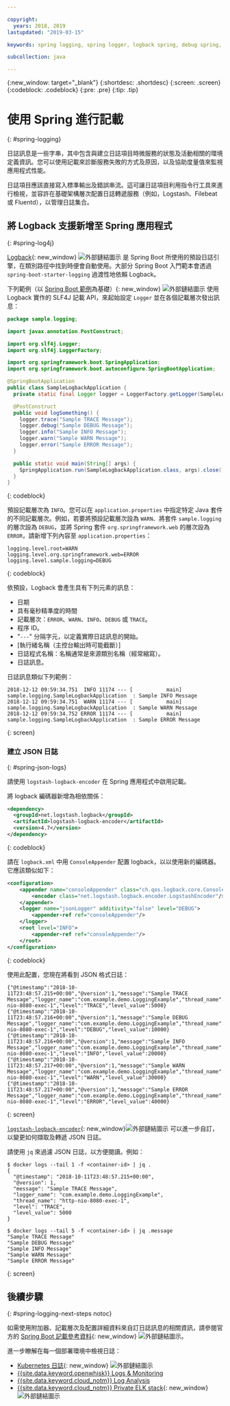 ```yaml
---

copyright:
  years: 2018, 2019
lastupdated: "2019-03-15"

keywords: spring logging, spring logger, logback spring, debug spring, json log spring, consoleappender spring, spring boot log

subcollection: java

---
```


{:new_window: target="_blank"}
{:shortdesc: .shortdesc}
{:screen: .screen}
{:codeblock: .codeblock}
{:pre: .pre}
{:tip: .tip}

# 使用 Spring 進行記載
{: #spring-logging}

日誌訊息是一些字串，其中包含與建立日誌項目時微服務的狀態及活動相關的環境定義資訊。您可以使用記載來診斷服務失敗的方式及原因，以及協助度量值來監視應用程式性能。

日誌項目應該直接寫入標準輸出及錯誤串流。這可讓日誌項目利用指令行工具來進行檢視，並容許在基礎架構層次配置日誌轉遞服務（例如，Logstash、Filebeat 或 Fluentd），以管理日誌集合。

## 將 Logback 支援新增至 Spring 應用程式
{: #spring-log4j}

[Logback](https://logback.qos.ch/){: new_window} ![外部鏈結圖示](../icons/launch-glyph.svg "外部鏈結圖示") 是 Spring Boot 所使用的預設日誌引擎，在類別路徑中找到時便會自動使用。大部分 Spring Boot 入門範本會透過 `spring-boot-starter-logging` 過渡性地依賴 Logback。

下列範例（以 [Spring Boot 範例](https://github.com/spring-projects/spring-boot/blob/master/spring-boot-samples/spring-boot-sample-logback/src/main/java/sample/logback/SampleLogbackApplication.java)為基礎）{: new_window} ![外部鏈結圖示](../icons/launch-glyph.svg "外部鏈結圖示") 使用 Logback 實作的 SLF4J 記載 API，來起始設定 `Logger` 並在各個記載層次發出訊息：

```java
package sample.logging;

import javax.annotation.PostConstruct;

import org.slf4j.Logger;
import org.slf4j.LoggerFactory;

import org.springframework.boot.SpringApplication;
import org.springframework.boot.autoconfigure.SpringBootApplication;

@SpringBootApplication
public class SampleLogbackApplication {
  private static final Logger logger = LoggerFactory.getLogger(SampleLogbackApplication.class);

  @PostConstruct
  public void logSomething() {
    logger.trace("Sample TRACE Message");
    logger.debug("Sample DEBUG Message");
    logger.info("Sample INFO Message");
    logger.warn("Sample WARN Message");
    logger.error("Sample ERROR Message");
  }

  public static void main(String[] args) {
    SpringApplication.run(SampleLogbackApplication.class, args).close();
  }
}
```
{: codeblock}

預設記載層次為 `INFO`。您可以在 `application.properties` 中指定特定 Java 套件的不同記載層次。例如，若要將預設記載層次設為 `WARN`、將套件 `sample.logging` 的層次設為 `DEBUG`，並將 Spring 套件 `org.springframework.web` 的層次設為 `ERROR`，請新增下列內容至 `application.properties`：

```properties
logging.level.root=WARN
logging.level.org.springframework.web=ERROR
logging.level.sample.logging=DEBUG
```
{: codeblock}

依預設，Logback 會產生具有下列元素的訊息：

- 日期
- 具有毫秒精準度的時間
- 記載層次：`ERROR`、`WARN`、`INFO`、`DEBUG` 或 `TRACE`。
- 程序 ID。
- "`---`" 分隔字元，以定義實際日誌訊息的開始。
- [執行緒名稱（主控台輸出時可能截斷）]
- 日誌程式名稱：名稱通常是來源類別名稱（經常縮寫）。
- 日誌訊息。

日誌訊息類似下列範例：

```
2018-12-12 09:59:34.751  INFO 11174 --- [           main] sample.logging.SampleLogbackApplication  : Sample INFO Message
2018-12-12 09:59:34.751  WARN 11174 --- [           main] sample.logging.SampleLogbackApplication  : Sample WARN Message
2018-12-12 09:59:34.752 ERROR 11174 --- [           main] sample.logging.SampleLogbackApplication  : Sample ERROR Message
```
{: screen}

### 建立 JSON 日誌
{: #spring-json-logs}

請使用 `logstash-logback-encoder` 在 Spring 應用程式中啟用記載。

將 logback 編碼器新增為相依關係：

```xml
<dependency>
  <groupId>net.logstash.logback</groupId>
  <artifactId>logstash-logback-encoder</artifactId>
  <version>4.7</version>
</dependency>
```
{: codeblock}

請在 `logback.xml` 中用 `ConsoleAppender` 配置 logback，以以使用新的編碼器。它應該類似如下：

```xml
<configuration>
    <appender name="consoleAppender" class="ch.qos.logback.core.ConsoleAppender">
        <encoder class="net.logstash.logback.encoder.LogstashEncoder"/>
    </appender>
    <logger name="jsonLogger" additivity="false" level="DEBUG">
        <appender-ref ref="consoleAppender"/>
    </logger>
    <root level="INFO">
        <appender-ref ref="consoleAppender"/>
    </root>
</configuration>
```
{: codeblock}

使用此配置，您現在將看到 JSON 格式日誌：

```
{"@timestamp":"2018-10-11T23:48:57.215+00:00","@version":1,"message":"Sample TRACE Message","logger_name":"com.example.demo.LoggingExample","thread_name":"http-nio-8080-exec-1","level":"TRACE","level_value":5000}
{"@timestamp":"2018-10-11T23:48:57.216+00:00","@version":1,"message":"Sample DEBUG Message","logger_name":"com.example.demo.LoggingExample","thread_name":"http-nio-8080-exec-1","level":"DEBUG","level_value":10000}
{"@timestamp":"2018-10-11T23:48:57.216+00:00","@version":1,"message":"Sample INFO Message","logger_name":"com.example.demo.LoggingExample","thread_name":"http-nio-8080-exec-1","level":"INFO","level_value":20000}
{"@timestamp":"2018-10-11T23:48:57.217+00:00","@version":1,"message":"Sample WARN Message","logger_name":"com.example.demo.LoggingExample","thread_name":"http-nio-8080-exec-1","level":"WARN","level_value":30000}
{"@timestamp":"2018-10-11T23:48:57.217+00:00","@version":1,"message":"Sample ERROR Message","logger_name":"com.example.demo.LoggingExample","thread_name":"http-nio-8080-exec-1","level":"ERROR","level_value":40000}
```
{: screen}

[`logstash-logback-encoder`](https://github.com/logstash/logstash-logback-encoder){: new_window}![外部鏈結圖示](../icons/launch-glyph.svg "外部鏈結圖示") 可以進一步自訂，以變更如何擷取及轉遞 JSON 日誌。

請使用 `jq` 來過濾 JSON 日誌，以方便閱讀。例如：

```
$ docker logs --tail 1 -f <container-id> | jq .
{
  "@timestamp": "2018-10-11T23:48:57.215+00:00",
  "@version": 1,
  "message": "Sample TRACE Message",
  "logger_name": "com.example.demo.LoggingExample",
  "thread_name": "http-nio-8080-exec-1",
  "level": "TRACE",
  "level_value": 5000
}

$ docker logs --tail 5 -f <container-id> | jq .message
"Sample TRACE Message"
"Sample DEBUG Message"
"Sample INFO Message"
"Sample WARN Message"
"Sample ERROR Message"
```
{: screen}

## 後續步驟
{: #spring-logging-next-steps notoc}

如需使用附加器、記載層次及配置詳細資料來自訂日誌訊息的相關資訊，請參閱官方的 [Spring Boot 記載參考資料](https://docs.spring.io/spring-boot/docs/current/reference/html/howto-logging.html){: new_window} ![外部鏈結圖示](../icons/launch-glyph.svg "外部鏈結圖示")。

進一步瞭解在每一個部署環境中檢視日誌：

* [Kubernetes 日誌](https://kubernetes.io/docs/concepts/cluster-administration/logging/){: new_window} ![外部鏈結圖示](../icons/launch-glyph.svg "外部鏈結圖示")
* [{{site.data.keyword.openwhisk}} Logs & Monitoring](/docs/openwhisk?topic=cloud-functions-openwhisk_logs#openwhisk_logs)
* [{{site.data.keyword.cloud_notm}} Log Analysis](/docs/services/CloudLogAnalysis?topic=cloudloganalysis-log_analysis_ov#log_analysis_ov)
* [{{site.data.keyword.cloud_notm}} Private ELK stack](https://www.ibm.com/support/knowledgecenter/en/SSBS6K_2.1.0.2/manage_metrics/logging_elk.html){: new_window} ![外部鏈結圖示](../icons/launch-glyph.svg "外部鏈結圖示")

